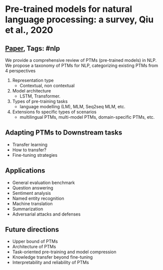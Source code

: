 # Pre-trained models for natural language processing: a survey, Qiu et al., 2020

## [Paper](https://arxiv.org/abs/2003.08271), Tags: \#nlp

We provide a comprehensive review of PTMs (pre-trained models) in NLP. We propose a taxonomy of PTMs for NLP, categorizing existing PTMs from 4 perspectives

1. Representation type
	* Contextual, non contextual
2. Model architecture
	* LSTM, Transformer.
3. Types of pre-training tasks
	* language modelling (LM), MLM, Seq2seq MLM, etc.
4. Extensions fo specific types of scenarios
	* multilingual PTMs, multi-model PTMs, domain-specific PTMs, etc.

## Adapting PTMs to Downstream tasks

* Transfer learning
* How to transfer?
* Fine-tuning strategies

## Applications

* General evaluation benchmark
* Question answering
* Sentiment analysis
* Named entity recognition
* Machine translation
* Summarization
* Adversarial attacks and defenses

## Future directions

* Upper bound of PTMs
* Architecture of PTMs
* Task-oriented pre-training and model compression
* Knowledge transfer beyond fine-tuning
* Interpretability and reliability of PTMs

